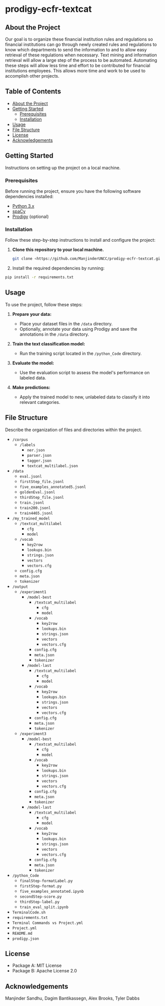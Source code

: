 # prodigy-ecfr-textcat

## About the Project

Our goal is to organize these financial institution rules and regulations so financial institutions  can go through newly created rules and regulations to know which departments to send the information to and to allow easy retrieval of these regulations when necessary. Text mining and information retrieval will allow a large step of the process to be automated. Automating these steps will allow less time and effort to be contributed for financial institutions employees. This allows more time and work to be used to accomplish other projects.

## Table of Contents

- [About the Project](#about-the-project)
- [Getting Started](#getting-started)
  - [Prerequisites](#prerequisites)
  - [Installation](#installation)
- [Usage](#usage)
- [File Structure](#file-structure)
- [License](#license)
- [Acknowledgements](#acknowledgements)

## Getting Started

Instructions on setting up the project on a local machine.

### Prerequisites

Before running the project, ensure you have the following software dependencies installed:
- [Python 3.x](https://www.python.org/downloads/)
- [spaCy](https://spacy.io/usage)
- [Prodigy](https://prodi.gy/docs/) (optional)

### Installation

Follow these step-by-step instructions to install and configure the project:

1. **Clone this repository to your local machine.**
   ```bash
   git clone <https://github.com/ManjinderUNCC/prodigy-ecfr-textcat.git>
2. Install the required dependencies by running:
```bash
pip install -r requirements.txt
```

## Usage

To use the project, follow these steps:

1. **Prepare your data:**
   - Place your dataset files in the `/data` directory.
   - Optionally, annotate your data using Prodigy and save the annotations in the `/data` directory.

2. **Train the text classification model:**
   - Run the training script located in the `/python_Code` directory.

3. **Evaluate the model:**
   - Use the evaluation script to assess the model's performance on labeled data.

4. **Make predictions:**
   - Apply the trained model to new, unlabeled data to classify it into relevant categories.


## File Structure

Describe the organization of files and directories within the project.

- `/corpus`
  - `/labels`
    - `ner.json`
    - `parser.json`
    - `tagger.json`
    - `textcat_multilabel.json`
- `/data`
  - `eval.jsonl`
  - `firstStep_file.jsonl`
  - `five_examples_annotated5.jsonl`
  - `goldenEval.jsonl`
  - `thirdStep_file.jsonl`
  - `train.jsonl`
  - `train200.jsonl`
  - `train4465.jsonl`
- `/my_trained_model`
  - `/textcat_multilabel`
    - `cfg`
    - `model`
  - `/vocab`
    - `key2row`
    - `lookups.bin`
    - `strings.json`
    - `vectors`
    - `vectors.cfg`
  - `config.cfg`
  - `meta.json`
  - `tokenizer`
- `/output`
  - `/experiment1`
    - `/model-best`
      - `/textcat_multilabel`
        - `cfg`
        - `model`
      - `/vocab`
        - `key2row`
        - `lookups.bin`
        - `strings.json`
        - `vectors`
        - `vectors.cfg`
      - `config.cfg`
      - `meta.json`
      - `tokenizer`
    - `/model-last`
      - `/textcat_multilabel`
        - `cfg`
        - `model`
      - `/vocab`
        - `key2row`
        - `lookups.bin`
        - `strings.json`
        - `vectors`
        - `vectors.cfg`
      - `config.cfg`
      - `meta.json`
      - `tokenizer`
  - `/experiment3`
    - `/model-best`
      - `/textcat_multilabel`
        - `cfg`
        - `model`
      - `/vocab`
        - `key2row`
        - `lookups.bin`
        - `strings.json`
        - `vectors`
        - `vectors.cfg`
      - `config.cfg`
      - `meta.json`
      - `tokenizer`
    - `/model-last`
      - `/textcat_multilabel`
        - `cfg`
        - `model`
      - `/vocab`
        - `key2row`
        - `lookups.bin`
        - `strings.json`
        - `vectors`
        - `vectors.cfg`
      - `config.cfg`
      - `meta.json`
      - `tokenizer`
- `/python_Code`
  - `finalStep-formatLabel.py`
  - `firstStep-format.py`
  - `five_examples_annotated.ipynb`
  - `secondStep-score.py`
  - `thirdStep-label.py`
  - `train_eval_split.ipynb`
- `TerminalCode.sh`
- `requirements.txt`
- `Terminal Commands vs Project.yml`
- `Project.yml`
- `README.md`
- `prodigy.json`

## License

- Package A: MIT License
- Package B: Apache License 2.0

## Acknowledgements

Manjinder Sandhu, Dagim Bantikassegn, Alex Brooks, Tyler Dabbs


